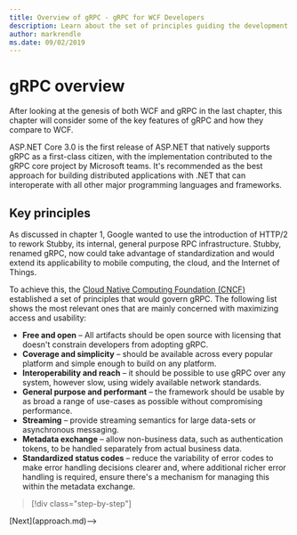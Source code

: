 ```yaml
---
title: Overview of gRPC - gRPC for WCF Developers
description: Learn about the set of principles guiding the development of gRPC.
author: markrendle
ms.date: 09/02/2019
---
```


# gRPC overview

After looking at the genesis of both WCF and gRPC in the last chapter, this chapter will consider some of the key features of gRPC and how they compare to WCF.

ASP.NET Core 3.0 is the first release of ASP.NET that natively supports gRPC as a first-class citizen, with the implementation contributed to the gRPC core project by Microsoft teams. It's recommended as the best approach for building distributed applications with .NET that can interoperate with all other major programming languages and frameworks.

## Key principles

As discussed in chapter 1, Google wanted to use the introduction of HTTP/2 to rework Stubby, its internal, general purpose RPC infrastructure. Stubby, renamed gRPC, now could take advantage of standardization and would extend its applicability to mobile computing, the cloud, and the Internet of Things.

To achieve this, the [Cloud Native Computing Foundation (CNCF)](https://www.cncf.io/) established a set of principles that would govern gRPC. The following list shows the most relevant ones that are mainly concerned with maximizing access and usability:

- **Free and open** – All artifacts should be open source with licensing that doesn't constrain developers from adopting gRPC.
- **Coverage and simplicity** – should be available across every popular platform and simple enough to build on any platform.
- **Interoperability and reach** – it should be possible to use gRPC over any system, however slow, using widely available network standards.
- **General purpose and performant** – the framework should be usable by as broad a range of use-cases as possible without compromising performance.
- **Streaming** – provide streaming semantics for large data-sets or asynchronous messaging.
- **Metadata exchange** – allow non-business data, such as authentication tokens, to be handled separately from actual business data.
- **Standardized status codes** – reduce the variability of error codes to make error handling decisions clearer and, where additional richer error handling is required, ensure there's a mechanism for managing this within the metadata exchange.

>[!div class="step-by-step"]
<!-->[Next](approach.md)-->
